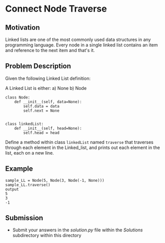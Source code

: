 #  Connect Node Traverse

## Motivation
Linked lists are one of the most commonly used data structures in any programming language.
Every node in a single linked list contains an item and reference to the next item and that's it.

## Problem Description
Given the following Linked List definition:

A Linked List is either:
a) None
b) Node

```
class Node:
    def __init__(self, data=None):
        self.data = data
        self.next = None


class linkedList:
    def __init__(self, head=None):
        self.head = head
```

Define a method within class `linkedList` named `traverse` that traverses through each element in the Linked_list, and prints out each element in the list, each on a new line.

## Example
```
sample_LL = Node(5, Node(3, Node(-1, None)))
sample_LL.traverse()
output
5
3
-1
```

## Submission
* Submit your answers in the *solution.py* file within the *Solutions* subdirectory within this directory
